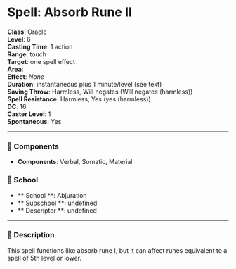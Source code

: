 
# Spell: Absorb Rune II
**Class**: Oracle  
**Level**: 6  
**Casting Time**: 1 action  
**Range**: touch  
**Target**: one spell effect  
**Area**:   
**Effect**: _None_  
**Duration**: instantaneous plus 1 minute/level (see text)  
**Saving Throw**: Harmless, Will negates (Will negates (harmless))  
**Spell Resistance**: Harmless, Yes (yes (harmless))  
**DC**: 16  
**Caster Level**: 1  
**Spontaneous**: Yes

---

### 🔮 Components
- **Components**: Verbal, Somatic, Material

### 🏫 School
- ** School **: Abjuration
- ** Subschool **: undefined
- ** Descriptor **: undefined
---

### 📜 Description
This spell functions like absorb rune I, but it can affect runes equivalent to a spell of 5th level or lower.
